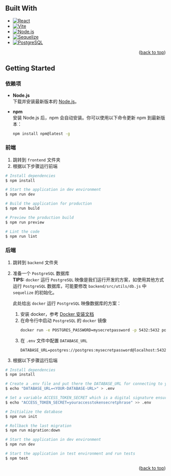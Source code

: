 <a id="readme-top"></a>
## Built With

* [![React][React.js]][React-url]
* [![Vite][Vite.js]][Vite-url]
* [![Node.js][Node.js]][Node-url]
* [![Sequelize][Sequelize.js]][Sequelize-url]
* [![PostgreSQL][PostgreSQL]][PostgreSQL-url]

<p align="right">(<a href="#readme-top">back to top</a>)</p>

## Getting Started

### 依赖项

* **Node.js**  
  下载并安装最新版本的 [Node.js](https://nodejs.org/)。

* **npm**  
  安装 Node.js 后，npm 会自动安装。你可以使用以下命令更新 npm 到最新版本：
  ```bash
  npm install npm@latest -g
  ```

### 前端

1. 跳转到 `frontend` 文件夹
2. 根据以下步骤运行前端
  ```bash
  # Install dependencies
  $ npm install

  # Start the application in dev environment
  $ npm run dev

  # Build the application for production
  $ npm run build

  # Preview the production build
  $ npm run preview

  # Lint the code
  $ npm run lint
  ```

### 后端

1. 跳转到 `backend` 文件夹
2. 准备一个 `PostgreSQL` 数据库  
   **TIPS:** `docker` 运行 `PostgreSQL` 映像是我们运行开发的方案，如使用其他方式运行 `PostgreSQL` 数据库，可能要修改 `backend/src/utils/db.js` 中 `sequelize` 的初始化。

   此处给出 `docker` 运行 `PostgreSQL` 映像数据库的方案：
   1. 安装 docker，参考 [Docker 安装文档](https://docs.docker.com/engine/install/)
   2. 在命令行中启动 `PostgreSQL` 的 `docker` 镜像
      ```bash
      docker run -e POSTGRES_PASSWORD=mysecretpassword -p 5432:5432 postgres
      ```
   3. 在 `.env` 文件中配置 `DATABASE_URL`
      ```env
      DATABASE_URL=postgres://postgres:mysecretpassword@localhost:5432/postgres
      ```

3. 根据以下步骤运行后端
  ```bash
  # Install dependencies
  $ npm install

  # Create a .env file and put there the DATABASE_URL for connecting to your PostgreSQL database
  $ echo "DATABASE_URL=<YOUR-DATABASE-URL>" > .env

  # Set a variable ACCESS_TOKEN_SECRET which is a digital signature ensures that only parties who know the secret can generate a valid token.
  $ echo "ACCESS_TOKEN_SECRET=youraccesstokensecretphrase" >> .env

  # Initialize the database
  $ npm run init

  # Rollback the last migration
  $ npm run migration:down

  # Start the application in dev environment
  $ npm run dev

  # Start the application in test environment and run tests
  $ npm test
  ```

<p align="right">(<a href="#readme-top">back to top</a>)</p>

<!-- MARKDOWN LINKS & IMAGES -->
<!-- https://www.markdownguide.org/basic-syntax/#reference-style-links -->
[React.js]: https://img.shields.io/badge/React-20232A?style=for-the-badge&logo=react&logoColor=61DAFB
[React-url]: https://reactjs.org/
[Vite.js]: https://img.shields.io/badge/Vite-646CFF?style=for-the-badge&logo=vite&logoColor=white
[Vite-url]: https://vitejs.dev/
[Node.js]: https://img.shields.io/badge/Node.js-339933?style=for-the-badge&logo=nodedotjs&logoColor=white
[Node-url]: https://nodejs.org/
[Sequelize.js]: https://img.shields.io/badge/Sequelize-52B0E7?style=for-the-badge&logo=sequelize&logoColor=white
[Sequelize-url]: https://sequelize.org/
[PostgreSQL]: https://img.shields.io/badge/PostgreSQL-336791?style=for-the-badge&logo=postgresql&logoColor=white
[PostgreSQL-url]: https://www.postgresql.org/